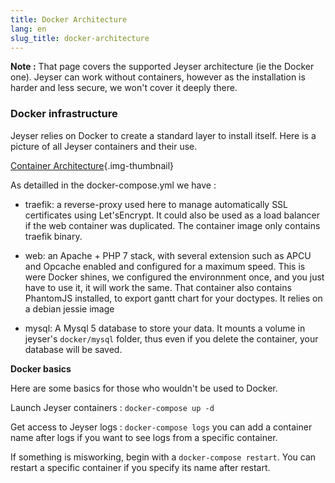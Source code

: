 ```yaml
---
title: Docker Architecture
lang: en
slug_title: docker-architecture
---
```


**Note :** That page covers the supported Jeyser architecture (ie the Docker one). Jeyser can work without containers, however as the installation is harder and less secure, we won't cover it deeply there.

### Docker infrastructure

Jeyser relies on Docker to create a standard layer to install itself. Here is a picture of all Jeyser containers and their use.

[Container Architecture](/images/uploads/jeyser_cloudcraft.png){.img-thumbnail}

As detailled in the docker-compose.yml we have :

 - traefik: a reverse-proxy used here to manage automatically SSL certificates using Let'sEncrypt. It could also be used as a load balancer if the web container was duplicated. The container image only contains traefik binary.
 
 - web: an Apache + PHP 7 stack, with several extension such as APCU and Opcache enabled and configured for a maximum speed. This is were Docker shines, we configured the environnment once, and you just have to use it, it will work the same. That container also contains PhantomJS installed, to export gantt chart for your doctypes. It relies on a debian jessie image
 
 - mysql: A Mysql 5 database to store your data. It mounts a volume in jeyser's `docker/mysql` folder, thus even if you delete the container, your database will be saved.
 
 **Docker basics**
 
Here are some basics for those who wouldn't be used to Docker.

Launch Jeyser containers : `docker-compose up -d`

Get access to Jeyser logs : `docker-compose logs` you can add a container name after logs if you want to see logs from a specific container.

If something is misworking, begin with a `docker-compose restart`. You can restart a specific container if you specify its name after restart.